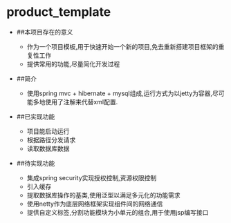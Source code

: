 # product_template
* ##本项目存在的意义
	* 作为一个项目模板,用于快速开始一个新的项目,免去重新搭建项目框架的重复性工作
	* 提供常用的功能,尽量简化开发过程

* ##简介
	* 使用spring mvc + hibernate + mysql组成,运行方式为以jetty为容器,尽可能多地使用了注解来代替xml配置.
* ##已实现功能
	* 项目能启动运行
	* 根据路径分发请求
	* 读取数据库数据
* ##待实现功能
	* 集成spring security实现授权控制,资源权限控制
	* 引入缓存
	* 提取数据库操作的基类,使用泛型以满足多元化的功能需求
	* 使用netty作为底层网络框架实现组件间的网络通信
	* 提供自定义标签,分割功能模块为小单元的组合,用于使用jsp编写接口